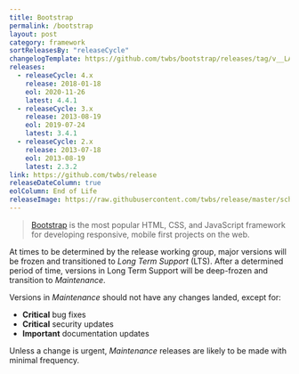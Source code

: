 ```yaml
---
title: Bootstrap
permalink: /bootstrap
layout: post
category: framework
sortReleasesBy: "releaseCycle"
changelogTemplate: https://github.com/twbs/bootstrap/releases/tag/v__LATEST__
releases:
  - releaseCycle: 4.x
    release: 2018-01-18
    eol: 2020-11-26
    latest: 4.4.1
  - releaseCycle: 3.x
    release: 2013-08-19
    eol: 2019-07-24
    latest: 3.4.1
  - releaseCycle: 2.x
    release: 2013-07-18
    eol: 2013-08-19
    latest: 2.3.2
link: https://github.com/twbs/release
releaseDateColumn: true
eolColumn: End of Life
releaseImage: https://raw.githubusercontent.com/twbs/release/master/schedule.svg?sanitize=true
---
```


> [Bootstrap](https://getbootstrap.com/) is the most popular HTML, CSS, and JavaScript framework for developing responsive, mobile first projects on the web.

At times to be determined by the release working group, major versions will be frozen and transitioned to _Long Term Support_ (LTS). After a determined period of time, versions in Long Term Support will be deep-frozen and transition to _Maintenance_.

Versions in _Maintenance_ should not have any changes landed, except for:

- **Critical** bug fixes
- **Critical** security updates
- **Important** documentation updates

Unless a change is urgent, _Maintenance_ releases are likely to be made with minimal frequency.
